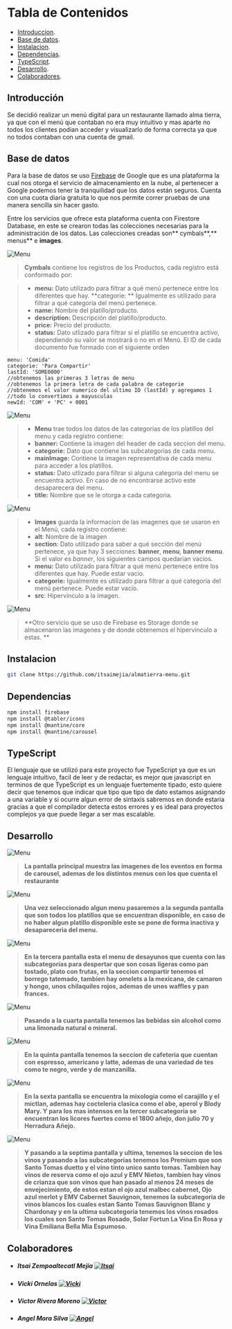 # Tabla de Contenidos

- [Introduccion](#Introducción).
- [Base de datos](#Base-de-datos).
- [Instalacion](#Instalacion).
- [Dependencias](#Dependencias).
- [TypeScript](#TypeScript).
- [Desarrollo](#Desarrollo).
- [Colaboradores](#Colaboradores).

## Introducción

Se decidió realizar un menú digital para un restaurante llamado alma tierra, ya que con el menú que contaban no era muy intuitivo y mas aparte no todos los clientes podian acceder y visualizarlo de forma correcta ya que no todos contaban con una cuenta de gmail.

## Base de datos
Para la base de datos se uso [Firebase](https://firebase.google.com "Firebase") de Google que es una plataforma la cual nos otorga el servicio de almacenamiento en la nube, al pertenecer a Google podemos tener la tranquilidad que los datos están seguros. Cuenta con una cuota diaria gratuita lo que nos permite correr pruebas de una manera sencilla sin hacer gasto. 

Entre los servicios que ofrece esta plataforma cuenta con Firestore Database, en este se crearon todas las colecciones necesarias para la administración de los datos. Las colecciones creadas son** cymbals**,** menus** e **images**.

![Menu](https://imagizer.imageshack.com/v2/1280x1024q90/922/TdKK0m.png "Menu")
>**Cymbals** contiene los registros de los Productos, cada registro está conformado por:

>- **menu:** Dato utilizado para filtrar a qué menú pertenece entre los diferentes que hay.
>**categorie: ** Igualmente es utilizado para filtrar a qué categoria del menú pertenece.
>- **name:** Nombre del platillo/producto.
>- **description:** Descripción del platillo/producto.
>- **price:** Precio del producto.
>- **status:** Dato utlizado para filtrar si el platillo se encuentra activo,  dependiendo su valor se mostrará o no en el Menú.
El ID de cada documento fue formado con el siguiente orden


    menu: 'Comida'
    categorie: 'Para Compartir'
    lastId: 'SOME0000'
    //obtenemos las primeras 3 letras de menu 
    //obtenemos la primera letra de cada palabra de categorie
    //obtenemos el valor numerico del ultimo ID (lastId) y agregamos 1 
    //todo lo convertimos a mayusculas
    newId: 'COM' + 'PC' + 0001

![Menu](https://imagizer.imageshack.com/v2/1280x1024q90/924/4pAF9r.png "Menu")
>- **Menu** trae todos los datos de las categorias de los platillos del menu y cada registro contiene:
>- **banner:** Contiene la imagen del header de cada seccion del menu.
>- **categorie:** Dato que contiene las subcategorias de cada menu.
>- **mainImage:** Contiene la imagen representativa de cada menu para acceder a los platillos.
>- **status:**  Dato utlizado para filtrar si alguna categoria del menu se encuentra activo. En caso de no encontrarse activo este desaparecera del menu.
>- **title:** Nombre que se le otorga a cada categoria.

![Menu](https://imagizer.imageshack.com/v2/1280x1024q90/923/lzkcU0.png "Menu")
>- **Images** guarda la informacion de las imagenes que se usaron en el Menú, cada registro contiene:
>- **alt**: Nombre de la imagen
>- **section**: Dato utilizado para saber a qué sección del menú pertenece, ya que hay 3 secciones: **banner**, **menu**, **banner menu**. Si el valor es *banner*, los siguientes campos quedarian vacios. 
>- **menu:** Dato utilizado para filtrar a qué menú pertenece entre los diferentes que hay. Puede estar vacío.
>- **categorie:** Igualmente es utilizado para filtrar a qué categoria del menú pertenece. Puede estar vacío.
>- **src**: Hipervinculo a la imagen. 

![Menu](https://imagizer.imageshack.com/v2/1280x1024q90/922/r7pnRI.png "Menu")
>**Otro servicio que se uso de Firebase es Storage donde se almacenaron las imagenes y de donde obtenemos el hipervinculo a estas. **

## Instalacion

```bash
git clone https://github.com/itsaimejia/almatierra-menu.git
```

## Dependencias
```bash
npm install firebase
npm install @tabler/icons
npm install @mantine/core
npm install @mantine/carousel
```

## TypeScript
El lenguaje que se utilizó para este proyecto fue TypeScript ya que es un lenguaje intuitivo, facil de leer y de redactar, es mejor que javascript en terminos de que TypeScript es un lenguaje fuertemente tipado, esto quiere decir que tenemos que indicar que tipo que tipo de dato estamos asignando a una variable y si ocurre algun error de sintaxis sabremos en donde estaria gracias a que el compilador detecta estos errores y es ideal para proyectos complejos ya que puede llegar a ser mas escalable.

## Desarrollo

![Menu](https://imagizer.imageshack.com/v2/1280x1024q90/924/nPegl2.png "Menu")

>**La pantalla principal muestra las imagenes de los eventos en forma de carousel, ademas de los distintos menus con los que cuenta el restaurante**

![Menu](https://imagizer.imageshack.com/v2/1280x1024q90/924/GM5OxE.png "Menu")

>**Una vez seleccionado algun menu pasaremos a la segunda pantalla que son todos los platillos que se encuentran disponible, en caso de no haber algun platillo disponible este se pone de forma inactiva y desapareceria del menu.**

![Menu](https://imagizer.imageshack.com/v2/1280x1024q90/924/ottMvP.png "Menu")
>**En la tercera pantalla esta el menu de desayunos que cuenta con las subcategorias para despertar que son cosas ligeras como pan tostado, plato con frutas, en la seccion compartir tenemos el borrego tatemado, tambien hay omelets a la mexicana, de camaron y hongo, unos chilaquiles rojos, ademas de unos waffles y pan frances.**

![Menu](https://imagizer.imageshack.com/v2/1280x1024q90/923/cZyp8G.png "Menu")
>**Pasando a la cuarta pantalla tenemos las bebidas sin alcohol como una limonada natural o mineral.**

![Menu](https://imagizer.imageshack.com/v2/1280x1024q90/924/uiFMU7.png "Menu")
>**En la quinta pantalla tenemos la seccion de cafeteria que cuentan con espresso, americano y latte, ademas de una variedad de tes como te negro, verde y de manzanilla.**

![Menu](https://imagizer.imageshack.com/v2/1280x1024q90/923/MTsAAC.png "Menu")
>**En la sexta pantalla se encuentra la mixologia como el carajillo y el mictlan, ademas hay cocteleria clasica como el abe, aperol y Blody Mary. Y para los mas intensos en la tercer  subcategoria se encuentran los licores fuertes como el 1800 añejo, don julio 70 y Herradura Añejo.**

![Menu](https://imagizer.imageshack.com/v2/1280x1024q90/922/iO3NDa.png "Menu")
>**Y pasando a la septima pantalla y ultima, tenemos la seccion de los vinos y pasando a las subcategorias tenemos los Premium que son Santo Tomas duetto y el vino tinto unico santo tomas. Tambien hay vinos de reserva como el ojo azul y  EMV Nietos, tambien hay vinos de crianza que son vinos que han pasado al menos 24 meses de envejecimiento, de estos estan el ojo azul malbec cabernet, Ojo azul merlot y EMV Cabernet Sauvignon, tenemos la subcategoria de vinos blancos los cuales estan Santo Tomas Sauvignon Blanc y Chardonay y en la ultima subcategoria tenemos los vinos rosados los cuales son Santo Tomas Rosado, Solar Fortun La Vina En Rosa y Vina Emiliana Bella Mia Espumoso.**

## Colaboradores

- ##### Itsai Zempoaltecatl Mejia [![Itsai](https://imagizer.imageshack.com/v2/1280x1024q90/924/0KjJQs.png)](https://github.com/itsaimejia)
- ##### Vicki Ornelas  [![Vicki](https://imagizer.imageshack.com/v2/100x75q90/923/bOThTs.png)](https://github.com/Vickiornelas27)
- ##### Victor Rivera Moreno [![Victor](https://imagizer.imageshack.com/v2/100x75q90/923/dW2yYz.png)](https://github.com/Victor-Martin-Rivera)
- ##### Angel Mora Silva [![Angel](https://imagizer.imageshack.com/v2/100x75q90/923/b0brgy.png)](https://github.com/itsaimejia)